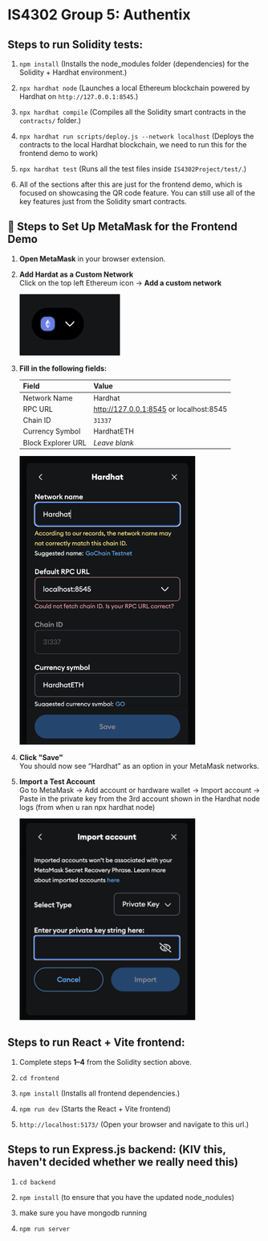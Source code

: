 # IS4302 Group 5:  Authentix

## Steps to run Solidity tests:

1. `npm install` (Installs the node_modules folder (dependencies) for the Solidity + Hardhat environment.)

2. `npx hardhat node` (Launches a local Ethereum blockchain powered by Hardhat on `http://127.0.0.1:8545`.)

3. `npx hardhat compile` (Compiles all the Solidity smart contracts in the `contracts/` folder.)

4. `npx hardhat run scripts/deploy.js --network localhost` (Deploys the contracts to the local Hardhat blockchain, we need to run this for the frontend demo to work)

5. `npx hardhat test` (Runs all the test files inside `IS4302Project/test/`.)

6. All of the sections after this are just for the frontend demo, which is focused on showcasing the QR code feature. You can still use all of the key features just from the Solidity smart contracts.

## 🦊 Steps to Set Up MetaMask for the Frontend Demo

1. **Open MetaMask** in your browser extension.

2. **Add Hardat as a Custom Network**  
   Click on the top left Ethereum icon → **Add a custom network**

   <img src="./readmeAssets/metamask_add_network.png" alt="Add Network Screenshot" width="200"/>

3. **Fill in the following fields:**

   | Field             | Value                          |
   |------------------|--------------------------------|
   | Network Name      | Hardhat             |
   | RPC URL       | http://127.0.0.1:8545    or localhost:8545      |
   | Chain ID          | `31337`         |
   | Currency Symbol   | HardhatETH                            |
   | Block Explorer URL| *Leave blank*                  |

   <img src="./readmeAssets/metamask_fill_fields.png" alt="Fill Fields Screenshot" width="350"/>
 
4. **Click "Save"**  
   You should now see “Hardhat” as an option in your MetaMask networks.

5. **Import a Test Account**  
   Go to MetaMask → Add account or hardware wallet → Import account -> Paste in the private key from the 3rd account shown in the Hardhat node logs (from when u ran npx hardhat node)

   <img src="./readmeAssets/metamask_import_account.png" alt="Import Account Screenshot" width="350"/>

## Steps to run React + Vite frontend: 

1. Complete steps **1–4** from the Solidity section above.

2. `cd frontend`

3. `npm install` (Installs all frontend dependencies.)

4. `npm run dev` (Starts the React + Vite frontend)

5. `http://localhost:5173/` (Open your browser and navigate to this url.)


## Steps to run Express.js backend: (KIV this, haven't decided whether we really need this)

1. `cd backend`

2. `npm install` (to ensure that you have the updated node_nodules)

3. make sure you have mongodb running

4. `npm run server`